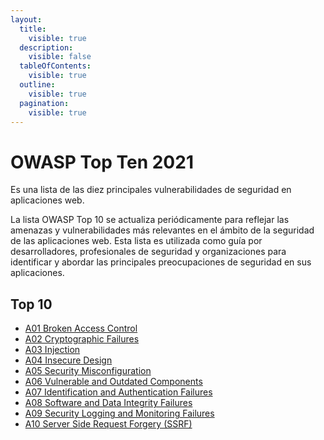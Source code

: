 ```yaml
---
layout:
  title:
    visible: true
  description:
    visible: false
  tableOfContents:
    visible: true
  outline:
    visible: true
  pagination:
    visible: true
---
```


# OWASP Top Ten 2021

Es una lista de las diez principales vulnerabilidades de seguridad en aplicaciones web.

La lista OWASP Top 10 se actualiza periódicamente para reflejar las amenazas y vulnerabilidades más relevantes en el ámbito de la seguridad de las aplicaciones web. Esta lista es utilizada como guía por desarrolladores, profesionales de seguridad y organizaciones para identificar y abordar las principales preocupaciones de seguridad en sus aplicaciones.

## Top 10

* [A01 Broken Access Control](https://owasp.org/Top10/A01\_2021-Broken\_Access\_Control/)
* [A02 Cryptographic Failures](https://owasp.org/Top10/A02\_2021-Cryptographic\_Failures/)
* [A03 Injection](https://owasp.org/Top10/A03\_2021-Injection/)
* [A04 Insecure Design](https://owasp.org/Top10/A04\_2021-Insecure\_Design/)
* [A05 Security Misconfiguration](https://owasp.org/Top10/A05\_2021-Security\_Misconfiguration/)
* [A06 Vulnerable and Outdated Components](https://owasp.org/Top10/A06\_2021-Vulnerable\_and\_Outdated\_Components/)
* [A07 Identification and Authentication Failures](https://owasp.org/Top10/A07\_2021-Identification\_and\_Authentication\_Failures/)
* [A08 Software and Data Integrity Failures](https://owasp.org/Top10/A08\_2021-Software\_and\_Data\_Integrity\_Failures/)
* [A09 Security Logging and Monitoring Failures](https://owasp.org/Top10/A09\_2021-Security\_Logging\_and\_Monitoring\_Failures/)
* [A10 Server Side Request Forgery (SSRF)](https://owasp.org/Top10/A10\_2021-Server-Side\_Request\_Forgery\_\(SSRF\)/)
